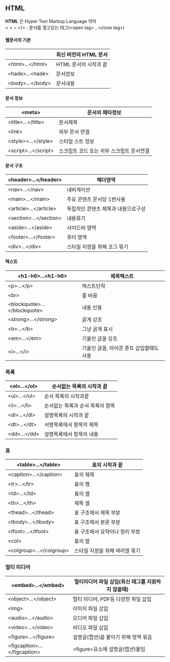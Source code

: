 ## HTML
**HTML** 은 Hyper Text Markup Language 약어<br>
< > ~ </>  : 문서를 열고닫는 태그(<open tag&gt; , <close tag&gt;)
#### 웹문서의 기본
|<!doctype html>| 최신 버전의 HTML 문서|
|-|-|
|&lt;html&gt;...&lt;/html&gt;|HTML 문서의 시작과 끝|
|&lt;hade&gt;...&lt;hade&gt;|문서정보|
|&lt;body&gt;...&lt;/body&gt;|문서내용|

#### 문서 정보
|<meta&gt;|문서의 메타정보|
|-|-|
|&lt;title&gt;...&lt;/title&gt;|문서제목|
|&lt;link&gt;|외부 문서 연결|
|&lt;style&gt;>...&lt;/style&gt;|스타일 스트 정보|
|<script&gt;...</script&gt;|스크립트 코드 또는 외부 스크립트 문서연결|


#### 문서 구조
|<header&gt;...</header&gt;|헤더영역|
|-|-|
|<nav&gt;...</nav&gt;|내비게이션|
|<main&gt;...</main&gt;|주요 콘텐츠 문서당 1번사용 |
|<article&gt;...</article&gt;|독립적인 콘텐츠 제목과 내용으로구성|
|<section&gt;...</section&gt;|내용묶기|
|<aside&gt;...</aside&gt;|사이드바 영역|
|<footer&gt;...</footer&gt;|푸터 영역|
|<div&gt;...</div&gt;|스타일 지정을 위해 코그 묶기|

#### 텍스트

|&lt;h1-h6&gt;...&lt;h1-h6&gt;|제목텍스트|
|-|-|
|<p&gt;...</p&gt;|텍스트단락|
|<br&gt;|줄 바꿈|
|<blockquote&gt;...</blockquote&gt;|내용 인용|
|<strong&gt;...</strong&gt;|굵게 강조|
|<b&gt;...</b&gt;|그냥 굵게 표시|
|<em&gt;...</em&gt;|기울인 글꼴 강조|
|<i&gt;...</i&gt;|기울인 글꼴, 아이콘 폰트 삽입할때도 사용|

### 목록

|<ol&gt;...</ol&gt;|순서없는 목록의 시작과 끝|
|-|-|
|<ul&gt;...</ul&gt;|순서 목록의 시작과끝|
|<li&gt;...</li&gt;|순서없는 목록과 순서 목록의 항목|
|<dl&gt;...</dl&gt;|설명목록의 시작과 끝|
|<dt&gt;...</dt&gt;|서명목록에서 항목의 제목|
|<dd&gt;...</dd&gt;|설명목록에서 항목의 내용|

### 표

|<table&gt;...</table&gt;|표의 시작과 끝|
|-|-|
|<caption&gt;...</caption&gt;|표의 제목|
|<tr&gt;...</tr&gt;|표의 행|
|<td&gt;...</td&gt;|표의 셀|
|<th&gt;...</th&gt;|제목 셀|
|<thead&gt;...</thead&gt;|표 구조에서 제목 부분|
|<tbody&gt;...</tbody&gt;|표 구조에서 본문 부분|
|<tfoot&gt;...</tfoot&gt;|표 구조에서 요약이나 정리 부분|
|<col&gt;|표의 열|
|<colgroup&gt;...</colgroup&gt;|스타일 지정을 위해 여러열 묶기|

### 멀티 미디어
|<embed&gt;...</embed&gt;|멀티미디어 파일 삽입(최신 태그를 지원하지 않을때)|
|-|-|
|<object&gt;...</object&gt;|멀티 미디어, PDF등 다양한 파일 삽입|
|<img&gt;|이미지 파일 삽입|
|<audio&gt;...</audio&gt;|오디어 파일 삽입|
|<video&gt;...</video&gt;|비디오 파일 삽입|
|<figure&gt;...</figure&gt;|설명글(캡션)을 붙이기 위해 영역 묶음|
|<figcaption&gt;...</figcaption&gt;|<figure&gt;요소에 설명글(캡션)붙임|










